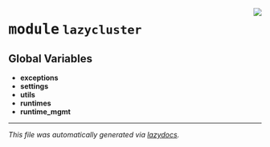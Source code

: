 <!-- markdownlint-disable -->

<a href="../src/lazycluster/__init__.py#L0"><img align="right" style="float:right;" src="https://img.shields.io/badge/-source-cccccc?style=flat-square"></a>

# <kbd>module</kbd> `lazycluster`




**Global Variables**
---------------
- **exceptions**
- **settings**
- **utils**
- **runtimes**
- **runtime_mgmt**




---

_This file was automatically generated via [lazydocs](https://github.com/ml-tooling/lazydocs)._
